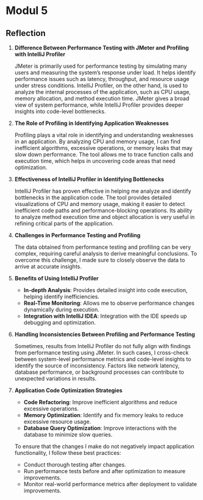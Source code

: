 # Modul 5

## Reflection

1. **Difference Between Performance Testing with JMeter and Profiling with IntelliJ Profiler**
   
   JMeter is primarily used for performance testing by simulating many users and measuring the system’s response under load. It helps identify performance issues such as latency, throughput, and resource usage under stress conditions. IntelliJ Profiler, on the other hand, is used to analyze the internal processes of the application, such as CPU usage, memory allocation, and method execution time. JMeter gives a broad view of system performance, while IntelliJ Profiler provides deeper insights into code-level bottlenecks.

2. **The Role of Profiling in Identifying Application Weaknesses**
   
   Profiling plays a vital role in identifying and understanding weaknesses in an application. By analyzing CPU and memory usage, I can find inefficient algorithms, excessive operations, or memory leaks that may slow down performance. The tool allows me to trace function calls and execution time, which helps in uncovering code areas that need optimization.

3. **Effectiveness of IntelliJ Profiler in Identifying Bottlenecks**
   
   IntelliJ Profiler has proven effective in helping me analyze and identify bottlenecks in the application code. The tool provides detailed visualizations of CPU and memory usage, making it easier to detect inefficient code paths and performance-blocking operations. Its ability to analyze method execution time and object allocation is very useful in refining critical parts of the application.

4. **Challenges in Performance Testing and Profiling**
   
   The data obtained from performance testing and profiling can be very complex, requiring careful analysis to derive meaningful conclusions. To overcome this challenge, I made sure to closely observe the data to arrive at accurate insights.

5. **Benefits of Using IntelliJ Profiler**

   * **In-depth Analysis**: Provides detailed insight into code execution, helping identify inefficiencies.
   * **Real-Time Monitoring**: Allows me to observe performance changes dynamically during execution.
   * **Integration with IntelliJ IDEA**: Integration with the IDE speeds up debugging and optimization.

6. **Handling Inconsistencies Between Profiling and Performance Testing**
   
   
   Sometimes, results from IntelliJ Profiler do not fully align with findings from performance testing using JMeter. In such cases, I cross-check between system-level performance metrics and code-level insights to identify the source of inconsistency. Factors like network latency, database performance, or background processes can contribute to unexpected variations in results.

7. **Application Code Optimization Strategies**

   * **Code Refactoring**: Improve inefficient algorithms and reduce excessive operations.
   * **Memory Optimization**: Identify and fix memory leaks to reduce excessive resource usage.
   * **Database Query Optimization**: Improve interactions with the database to minimize slow queries.

   To ensure that the changes I make do not negatively impact application functionality, I follow these best practices:

   * Conduct thorough testing after changes.
   * Run performance tests before and after optimization to measure improvements.
   * Monitor real-world performance metrics after deployment to validate improvements.
